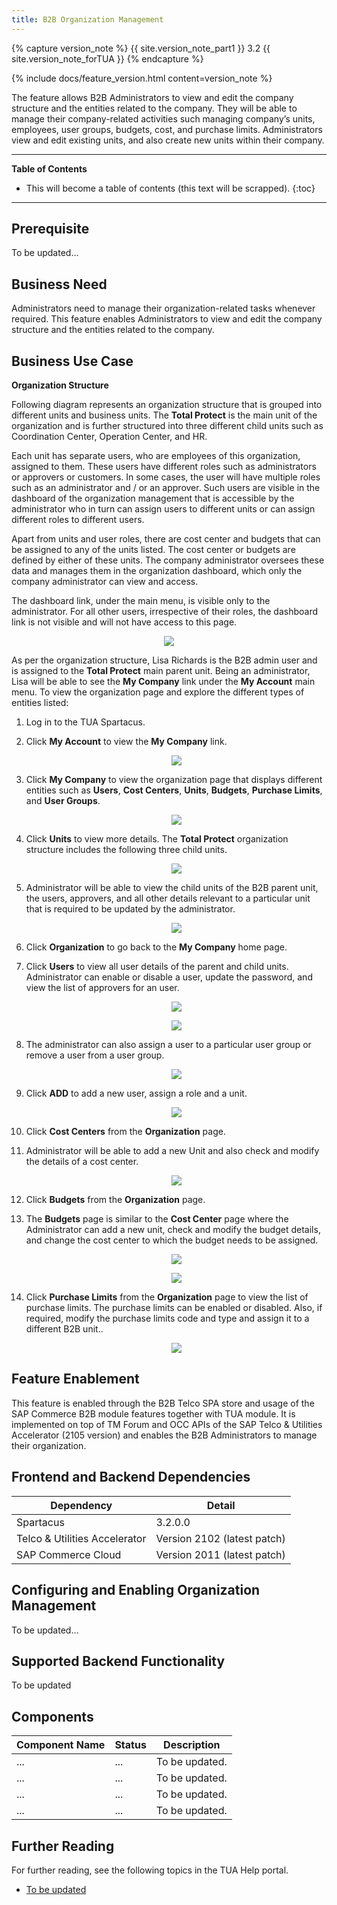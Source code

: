 ```yaml
---
title: B2B Organization Management
---
```


{% capture version_note %}
{{ site.version_note_part1 }} 3.2 {{ site.version_note_forTUA }}
{% endcapture %}

{% include docs/feature_version.html content=version_note %}

The feature allows B2B Administrators to view and edit the company structure and the entities related to the company. They will be able to manage their company-related activities such managing company’s units, employees, user groups, budgets, cost, and purchase limits. Administrators view and edit existing units, and also create new units within their company. 

***

**Table of Contents**

- This will become a table of contents (this text will be scrapped).
{:toc}

***

## Prerequisite

To be updated...

## Business Need

Administrators need to manage their organization-related tasks whenever required. This feature enables Administrators to view and edit the company structure and the entities related to the company.

## Business Use Case

**Organization Structure**

Following diagram represents an organization structure that is grouped into different units and business units. The **Total Protect** is the main unit of the organization and is further structured into three different child units such as Coordination Center, Operation Center, and HR.

Each unit has separate users, who are employees of this organization, assigned to them. These users have different roles such as administrators or approvers or customers. In some cases, the user will have multiple roles such as an administrator and / or an approver. Such users are visible in the dashboard of the organization management that is accessible by the administrator who in turn can assign users to different units or can assign different roles to different users.

Apart from units and user roles, there are cost center and budgets that can be assigned to any of the units listed. The cost center or budgets are defined by either of these units. The company administrator oversees these data and manages them in the organization dashboard, which only the company administrator can view and access.

The dashboard link, under the main menu, is visible only to the administrator. For all other users, irrespective of their roles, the dashboard link is not visible and will not have access to this page.

   <p align="center"><img src="{{ site.baseurl }}/assets/images/telco/organization-structure.png"></p>

As per the organization structure, Lisa Richards is the B2B admin user and is assigned to the **Total Protect** main parent unit. Being an administrator, Lisa will be able to see the **My Company** link under the **My Account** main menu. To view the organization page and explore the different types of entities listed:

1. Log in to the TUA Spartacus.

1. Click **My Account** to view the **My Company** link.

    <p align="center"><img src="{{ site.baseurl }}/assets/images/telco/my-company-submenu1.png"></p>

1. Click **My Company** to view the organization page that displays different entities such as **Users**, **Cost Centers**, **Units**, **Budgets**, **Purchase Limits**, and **User Groups**.

    <p align="center"><img src="{{ site.baseurl }}/assets/images/telco/my-company-homepage.png"></p>

1.  Click **Units** to view more details. The **Total Protect** organization structure includes the following three child units.

    <p align="center"><img src="{{ site.baseurl }}/assets/images/telco/total-protect-child-units.png"></p>

1.  Administrator will be able to view the child units of the B2B parent unit, the users, approvers, and all other details relevant to a particular unit that is required to be updated by the administrator.

    <p align="center"><img src="{{ site.baseurl }}/assets/images/telco/total-protect-units-users-approvers.png"></p>

1.  Click **Organization** to go back to the **My Company** home page.

1.  Click **Users** to view all user details of the parent and child units. Administrator can enable or disable a user, update the password, and view the list of approvers for an user.

    <p align="center"><img src="{{ site.baseurl }}/assets/images/telco/users-list.png"></p>

    <p align="center"><img src="{{ site.baseurl }}/assets/images/telco/users-list-details.png"></p>

1.  The administrator can also assign a user to a particular user group or remove a user from a user group.

    <p align="center"><img src="{{ site.baseurl }}/assets/images/telco/assign-unsassign-usergroup.png"></p>

1.  Click **ADD** to add a new user, assign a role and a unit.

    <p align="center"><img src="{{ site.baseurl }}/assets/images/telco/add-assign-role-unit-to-user.png"></p>

1.  Click **Cost Centers** from the **Organization** page.

1.  Administrator will be able to add a new Unit and also check and modify the details of a cost center.

    <p align="center"><img src="{{ site.baseurl }}/assets/images/telco/cost-center-details.png"></p>

1.  Click **Budgets** from the **Organization** page.

1.  The **Budgets** page is similar to the **Cost Center** page where the Administrator can add a new unit, check and modify the budget details, and change the cost center to which the budget needs to be assigned.

    <p align="center"><img src="{{ site.baseurl }}/assets/images/telco/budgets-page.png"></p>

    <p align="center"><img src="{{ site.baseurl }}/assets/images/telco/budget-page-cost-center-details.png"></p>

1.  Click **Purchase Limits** from the **Organization** page to view the list of purchase limits. The purchase limits can be enabled or disabled. Also, if required, modify the purchase limits code and type and assign it to a different B2B unit..

    <p align="center"><img src="{{ site.baseurl }}/assets/images/telco/purchase-limits.png"></p>

## Feature Enablement

This feature is enabled through the B2B Telco SPA store and usage of the SAP Commerce B2B module features together with TUA module. It is implemented on top of TM Forum and OCC APIs of the SAP Telco & Utilities Accelerator (2105 version) and enables the B2B Administrators to manage their organization.

## Frontend and Backend Dependencies

| Dependency                                	| Detail                                                 	|
|--------------------------------------------	|--------------------------------------------------------	|
| Spartacus                                     	| 3.2.0.0                                          	|
| Telco & Utilities Accelerator	             	| Version 2102 (latest patch)            	|
| SAP Commerce Cloud 	| Version 2011 (latest patch) 	|

## Configuring and Enabling Organization Management

To be updated...

## Supported Backend Functionality

To be updated

## Components

| Component   Name                 	| Status  	| Description                                                                                                                                                                                                         	|
|----------------------------------	|---------	|---------------------------------------------------------------------------------------------------------------------------------------------------------------------------------------------------------------------	|
| ...       	| ...     	| To be updated.               	|
| ...              	| ... 	| To be updated.                                                       	|
| ...             	| ... 	| To be updated.                                                                                                                          	|
| ... 	| ... 	| To be updated.

## Further Reading

For further reading, see the following topics in the TUA Help portal.

- [To be updated](https://help.sap.com/viewer/c762d9007c5c4f38bafbe4788446983e/latest/en-US/602fadbbb42c40a68750d0dac7deba8a.html)

